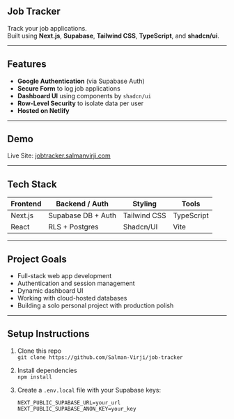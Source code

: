   ##  Job Tracker

Track your job applications.  
Built using **Next.js**, **Supabase**, **Tailwind CSS**, **TypeScript**, and **shadcn/ui**.

---

##  Features

-  **Google Authentication** (via Supabase Auth)
-  **Secure Form** to log job applications
-  **Dashboard UI** using components by `shadcn/ui`
-  **Row-Level Security** to isolate data per user
-  **Hosted on Netlify**

---

##  Demo

Live Site: [jobtracker.salmanvirji.com](https://jobtracker.salmanvirji.com)



---

##  Tech Stack

| Frontend | Backend / Auth | Styling | Tools |
|----------|----------------|---------|-------|
| Next.js  | Supabase DB + Auth | Tailwind CSS | TypeScript |
| React    | RLS + Postgres     | Shadcn/UI     | Vite        |

---

##  Project Goals

- Full-stack web app development
- Authentication and session management
- Dynamic dashboard UI
- Working with cloud-hosted databases
- Building a solo personal project with production polish

---

##  Setup Instructions

1. Clone this repo  
   `git clone https://github.com/Salman-Virji/job-tracker`

2. Install dependencies  
   `npm install`

3. Create a `.env.local` file with your Supabase keys:
   ```env
   NEXT_PUBLIC_SUPABASE_URL=your_url
   NEXT_PUBLIC_SUPABASE_ANON_KEY=your_key

